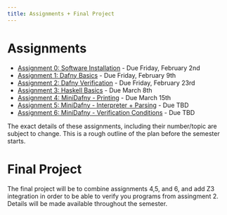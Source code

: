 ```yaml
---
title: Assignments + Final Project
---
```


# Assignments

- [Assignment 0: Software Installation](assignments/0.html) - Due Friday, February 2nd
- [Assignment 1: Dafny Basics](assignments/1.html) - Due Friday, February 9th
- [Assignment 2: Dafny Verification](assignments/2.html) - Due Friday, February 23rd
- [Assignment 3: Haskell Basics](assignments/3.html) - Due March 8th
- [Assignment 4: MiniDafny - Printing]() - Due March 15th
- [Assignment 5: MiniDafny - Interpreter + Parsing]() - Due TBD
- [Assignment 6: MiniDafny - Verification Conditions]() - Due TBD

The exact details of these assignments, including their number/topic
are subject to change. This is a rough outline of the plan before the
semester starts.

# Final Project

The final project will be to combine assignments 4,5, and 6, and add
Z3 integration in order to be able to verify you programs from assingment
2. Details will be made available throughout the semester.
